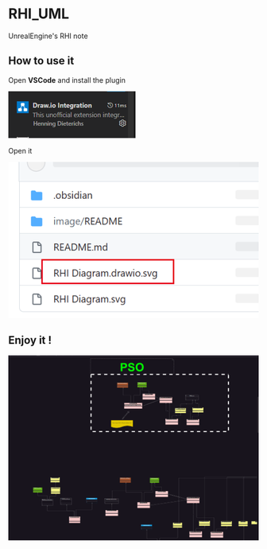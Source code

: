 # RHI_UML

UnrealEngine's RHI note

## How to use it

Open **VSCode** and install the plugin

![1700661778563](image/README/1700661778563.png)

Open it

![1700661875689](image/README/1700661875689.png)

## Enjoy it !

![1701184153648](image/README/1701184153648.png)
